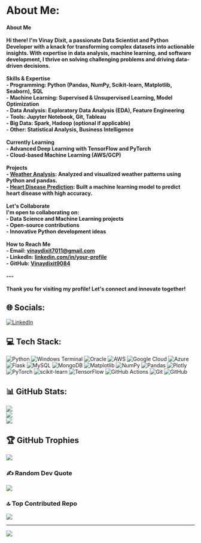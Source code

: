 #  About Me:
#### About Me<br><br>Hi there! I'm **Vinay Dixit**, a passionate **Data Scientist** and **Python Developer** with a knack for transforming complex datasets into actionable insights. With expertise in data analysis, machine learning, and software development, I thrive on solving challenging problems and driving data-driven decisions.<br><br>  Skills & Expertise<br>- **Programming**: Python (Pandas, NumPy, Scikit-learn, Matplotlib, Seaborn), SQL<br>- **Machine Learning**: Supervised & Unsupervised Learning, Model Optimization<br>- **Data Analysis**: Exploratory Data Analysis (EDA), Feature Engineering<br>- **Tools**: Jupyter Notebook, Git, Tableau<br>- **Big Data**: Spark, Hadoop (optional if applicable)<br>- **Other**: Statistical Analysis, Business Intelligence<br><br> Currently Learning<br>- Advanced Deep Learning with TensorFlow and PyTorch<br>- Cloud-based Machine Learning (AWS/GCP)<br><br>   Projects<br>- **[Weather Analysis](https://github.com/Vinaydixit9084/WeatherAnalysis)**: Analyzed and visualized weather patterns using Python and pandas.<br>- **[Heart Disease Prediction](https://github.com/Vinaydixit9084/Heart_Disease_prediction)**: Built a machine learning model to predict heart disease with high accuracy.<br><br>  Let's Collaborate<br>I'm open to collaborating on:<br>- Data Science and Machine Learning projects<br>- Open-source contributions<br>- Innovative Python development ideas<br><br> How to Reach Me<br>- **Email**: [vinaydixit7011@gmail.com](mailto:vinaydixit7011@gmail.com)<br>- **LinkedIn**: [linkedin.com/in/your-profile](https://linkedin.com/in/your-profile)<br>- **GitHub**: [Vinaydixit9084](https://github.com/Vinaydixit9084)<br><br>---<br><br>Thank you for visiting my profile!  Let's connect and innovate together! <br>


##  🌐 Socials:
[![LinkedIn](https://img.shields.io/badge/LinkedIn-%230077B5.svg?logo=linkedin&logoColor=white)](https://linkedin.com/in/https://www.linkedin.com/in/vinay-dixit-477691246/) 

##  💻 Tech Stack:
![Python](https://img.shields.io/badge/python-3670A0?style=for-the-badge&logo=python&logoColor=ffdd54) ![Windows Terminal](https://img.shields.io/badge/Windows%20Terminal-%234D4D4D.svg?style=for-the-badge&logo=windows-terminal&logoColor=white) ![Oracle](https://img.shields.io/badge/Oracle-F80000?style=for-the-badge&logo=oracle&logoColor=white) ![AWS](https://img.shields.io/badge/AWS-%23FF9900.svg?style=for-the-badge&logo=amazon-aws&logoColor=white) ![Google Cloud](https://img.shields.io/badge/GoogleCloud-%234285F4.svg?style=for-the-badge&logo=google-cloud&logoColor=white) ![Azure](https://img.shields.io/badge/azure-%230072C6.svg?style=for-the-badge&logo=microsoftazure&logoColor=white) ![Flask](https://img.shields.io/badge/flask-%23000.svg?style=for-the-badge&logo=flask&logoColor=white) ![MySQL](https://img.shields.io/badge/mysql-4479A1.svg?style=for-the-badge&logo=mysql&logoColor=white) ![MongoDB](https://img.shields.io/badge/MongoDB-%234ea94b.svg?style=for-the-badge&logo=mongodb&logoColor=white) ![Matplotlib](https://img.shields.io/badge/Matplotlib-%23ffffff.svg?style=for-the-badge&logo=Matplotlib&logoColor=black) ![NumPy](https://img.shields.io/badge/numpy-%23013243.svg?style=for-the-badge&logo=numpy&logoColor=white) ![Pandas](https://img.shields.io/badge/pandas-%23150458.svg?style=for-the-badge&logo=pandas&logoColor=white) ![Plotly](https://img.shields.io/badge/Plotly-%233F4F75.svg?style=for-the-badge&logo=plotly&logoColor=white) ![PyTorch](https://img.shields.io/badge/PyTorch-%23EE4C2C.svg?style=for-the-badge&logo=PyTorch&logoColor=white) ![scikit-learn](https://img.shields.io/badge/scikit--learn-%23F7931E.svg?style=for-the-badge&logo=scikit-learn&logoColor=white) ![TensorFlow](https://img.shields.io/badge/TensorFlow-%23FF6F00.svg?style=for-the-badge&logo=TensorFlow&logoColor=white) ![GitHub Actions](https://img.shields.io/badge/github%20actions-%232671E5.svg?style=for-the-badge&logo=githubactions&logoColor=white) ![Git](https://img.shields.io/badge/git-%23F05033.svg?style=for-the-badge&logo=git&logoColor=white) ![GitHub](https://img.shields.io/badge/github-%23121011.svg?style=for-the-badge&logo=github&logoColor=white)
##  📊 GitHub Stats:
![](https://github-readme-stats.vercel.app/api?username=Vinaydixit9084&theme=dark&hide_border=false&include_all_commits=false&count_private=false)<br/>
![](https://github-readme-streak-stats.herokuapp.com/?user=Vinaydixit9084&theme=dark&hide_border=false)<br/>
![](https://github-readme-stats.vercel.app/api/top-langs/?username=Vinaydixit9084&theme=dark&hide_border=false&include_all_commits=false&count_private=false&layout=compact)

## 🏆 GitHub Trophies
![](https://github-profile-trophy.vercel.app/?username=Vinaydixit9084&theme=radical&no-frame=false&no-bg=true&margin-w=4)

### ✍️ Random Dev Quote
![](https://quotes-github-readme.vercel.app/api?type=horizontal&theme=radical)

### 🔝 Top Contributed Repo
![](https://github-contributor-stats.vercel.app/api?username=Vinaydixit9084&limit=5&theme=dark&combine_all_yearly_contributions=true)

---
[![](https://visitcount.itsvg.in/api?id=Vinaydixit9084&icon=0&color=0)](https://visitcount.itsvg.in)

<!-- Proudly created with GPRM ( https://gprm.itsvg.in ) -->
